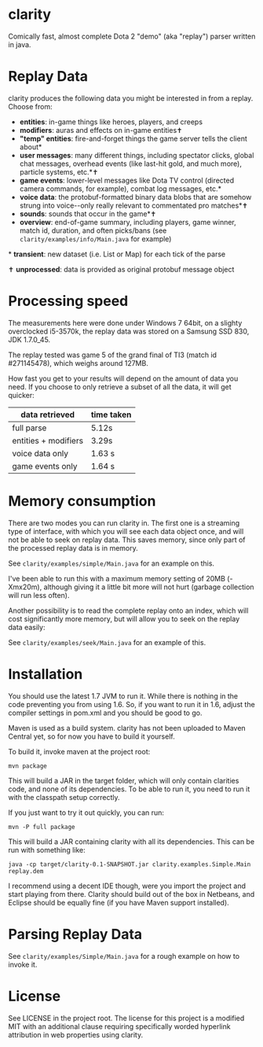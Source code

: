 # clarity

Comically fast, almost complete Dota 2 "demo" (aka "replay") parser written in java. 

# Replay Data

clarity produces the following data you might be interested in from a replay. Choose from:

* **entities**: in-game things like heroes, players, and creeps
* **modifiers**: auras and effects on in-game entities✝
* **"temp" entities**: fire-and-forget things the game server tells the
client about*
* **user messages**: many different things, including spectator clicks, global
chat messages, overhead events (like last-hit gold, and much more), particle systems, etc.*✝
* **game events**: lower-level messages like Dota TV control (directed camera
commands, for example), combat log messages, etc.*
* **voice data**: the protobuf-formatted binary data blobs that are somehow
strung into voice--only really relevant to commentated pro matches*✝
* **sounds**: sounds that occur in the game*✝
* **overview**: end-of-game summary, including players, game winner, match id,
duration, and often picks/bans (see `clarity/examples/info/Main.java` for example)

\* **transient**: new dataset (i.e. List or Map) for each tick of the parse

✝ **unprocessed**: data is provided as original protobuf message object

# Processing speed

The measurements here were done under Windows 7 64bit, on a slighty overclocked i5-3570k, 
the replay data was stored on a Samsung SSD 830, JDK 1.7.0_45.

The replay tested was game 5 of the grand final of TI3 (match id #271145478), which weighs 
around 127MB. 

How fast you get to your results will depend on the amount of data you need. If you choose
to only retrieve a subset of all the data, it will get quicker:

| data retrieved       | time taken |
| -------------------- | ---------- |
| full parse           | 5.12s      |
| entities + modifiers | 3.29s      |
| voice data only      | 1.63 s     |
| game events only     | 1.64 s     |

# Memory consumption

There are two modes you can run clarity in. The first one is a streaming type of interface,
with which you will see each data object once, and will not be able to seek on replay data.
This saves memory, since only part of the processed replay data is in memory.

See `clarity/examples/simple/Main.java` for an example on this. 

I've been able to run this with a maximum memory setting of 20MB (-Xmx20m),
although giving it a little bit more will not hurt (garbage collection will run less often).

Another possibility is to read the complete replay onto an index, which will cost significantly more 
memory, but will allow you to seek on the replay data easily:

See `clarity/examples/seek/Main.java` for an example of this.

# Installation

You should use the latest 1.7 JVM to run it.
While there is nothing in the code preventing you from using 1.6. So, if you want to run it
in 1.6, adjust the compiler settings in pom.xml and you should be good to go.  

Maven is used as a build system. clarity has not been uploaded to Maven Central yet, 
so for now you have to build it yourself.

To build it, invoke maven at the project root:

    mvn package

This will build a JAR in the target folder, which will only contain clarities code, and
none of its dependencies. To be able to run it, you need to run it with the classpath 
setup correctly.

If you just want to try it out quickly, you can run:

	mvn -P full package
	
This will build a JAR containing clarity with all its dependencies.
This can be run with something like:

    java -cp target/clarity-0.1-SNAPSHOT.jar clarity.examples.Simple.Main replay.dem

I recommend using a decent IDE though, were you import the project and start playing from there.
Clarity should build out of the box in Netbeans, and Eclipse should be equally fine 
(if you have Maven support installed).


# Parsing Replay Data

See `clarity/examples/Simple/Main.java` for a rough example on how to invoke it.

# License

See LICENSE in the project root. The license for this project is a modified
MIT with an additional clause requiring specifically worded hyperlink
attribution in web properties using clarity.
